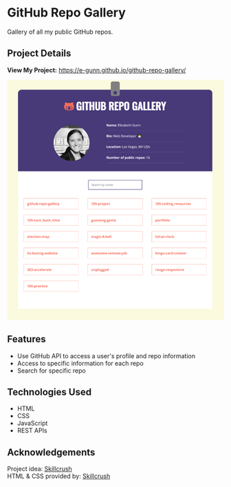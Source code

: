 # GitHub Repo Gallery
Gallery of all my public GitHub repos.

## Project Details

**View My Project:** https://e-gunn.github.io/github-repo-gallery/

![GitHub Repo Gallery Screenshot](https://github.com/e-gunn/github-repo-gallery/blob/main/img/screenshot.png)

## Features
* Use GitHub API to access a user's profile and repo information
* Access to specific information for each repo
* Search for specific repo

## Technologies Used
* HTML
* CSS
* JavaScript
* REST APIs

## Acknowledgements
Project idea: [Skillcrush](https://skillcrush.com)<br>
HTML & CSS provided by: [Skillcrush](https://skillcrush.com)
